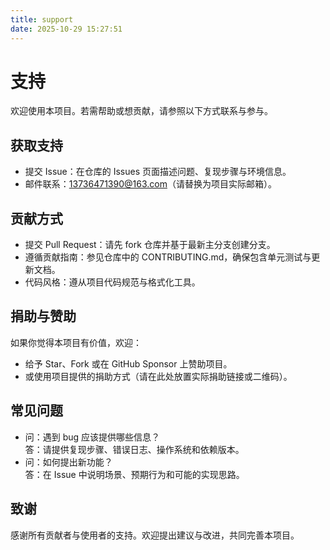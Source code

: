 ```yaml
---
title: support
date: 2025-10-29 15:27:51
---
```

# 支持

欢迎使用本项目。若需帮助或想贡献，请参照以下方式联系与参与。

## 获取支持
- 提交 Issue：在仓库的 Issues 页面描述问题、复现步骤与环境信息。  
- 邮件联系：13736471390@163.com（请替换为项目实际邮箱）。  

## 贡献方式
- 提交 Pull Request：请先 fork 仓库并基于最新主分支创建分支。  
- 遵循贡献指南：参见仓库中的 CONTRIBUTING.md，确保包含单元测试与更新文档。  
- 代码风格：遵从项目代码规范与格式化工具。

## 捐助与赞助
如果你觉得本项目有价值，欢迎：
- 给予 Star、Fork 或在 GitHub Sponsor 上赞助项目。  
- 或使用项目提供的捐助方式（请在此处放置实际捐助链接或二维码）。

## 常见问题
- 问：遇到 bug 应该提供哪些信息？  
    答：请提供复现步骤、错误日志、操作系统和依赖版本。  
- 问：如何提出新功能？  
    答：在 Issue 中说明场景、预期行为和可能的实现思路。

## 致谢
感谢所有贡献者与使用者的支持。欢迎提出建议与改进，共同完善本项目。
